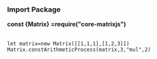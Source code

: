<h3>Import Package</h3>
<b>const {Matrix} =require("core-matrixjs")</b>
<br>
<br>
<code>
let matrix=new Matrix([[1,1,1],[1,2,3]])
Matrix.constArithmeticProcess(matrix,3,"mul",2)
</code>